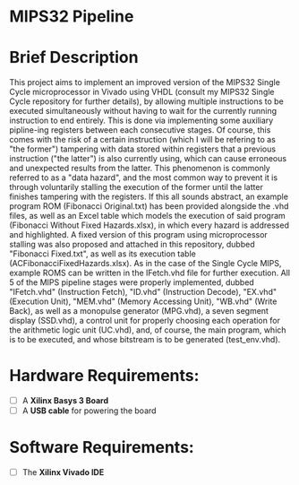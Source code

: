 # MIPS32 Pipeline
# Brief Description

This project aims to implement an improved version of the MIPS32 Single Cycle microprocessor in Vivado using VHDL (consult my MIPS32 Single Cycle repository for further details), by allowing multiple instructions to be executed simultaneously without having to wait for the currently running instruction to end entirely. This is done via implementing some auxiliary pipline-ing registers between each consecutive stages. Of course, this comes with the risk of a certain instruction (which I will be refering to as "the former") tampering with data stored within registers that a previous instruction ("the latter") is also currently using, which can cause erroneous and unexpected results from the latter. This phenomenon is commonly referred to as a "data hazard", and the most common way to prevent it is through voluntarily stalling the execution of the former until the latter finishes tampering with the registers. If this all sounds abstract, an example program ROM (Fibonacci Original.txt) has been provided alongside the .vhd files, as well as an Excel table which models the execution of said program (Fibonacci Without Fixed Hazards.xlsx), in which every hazard is addressed and highlighted. A fixed version of this program using microprocessor stalling was also proposed and attached in this repository, dubbed "Fibonacci Fixed.txt", as well as its execution table (ACFibonacciFixedHazards.xlsx). As in the case of the Single Cycle MIPS, example ROMS can be written in the IFetch.vhd file for further execution. All 5 of the MIPS pipeline stages were properly implemented, dubbed "IFetch.vhd" (Instruction Fetch), "ID.vhd" (Instruction Decode), "EX.vhd" (Execution Unit), "MEM.vhd" (Memory Accessing Unit), "WB.vhd" (Write Back), as well as a monopulse generator (MPG.vhd), a seven segment display (SSD.vhd), a control unit for properly choosing each operation for the arithmetic logic unit (UC.vhd), and, of course, the main program, which is to be executed, and whose bitstream is to be generated (test_env.vhd).

# Hardware Requirements:
- [ ] A **Xilinx Basys 3 Board**
- [ ] A **USB cable** for powering the board

# Software Requirements:
- [ ] The **Xilinx Vivado IDE**
